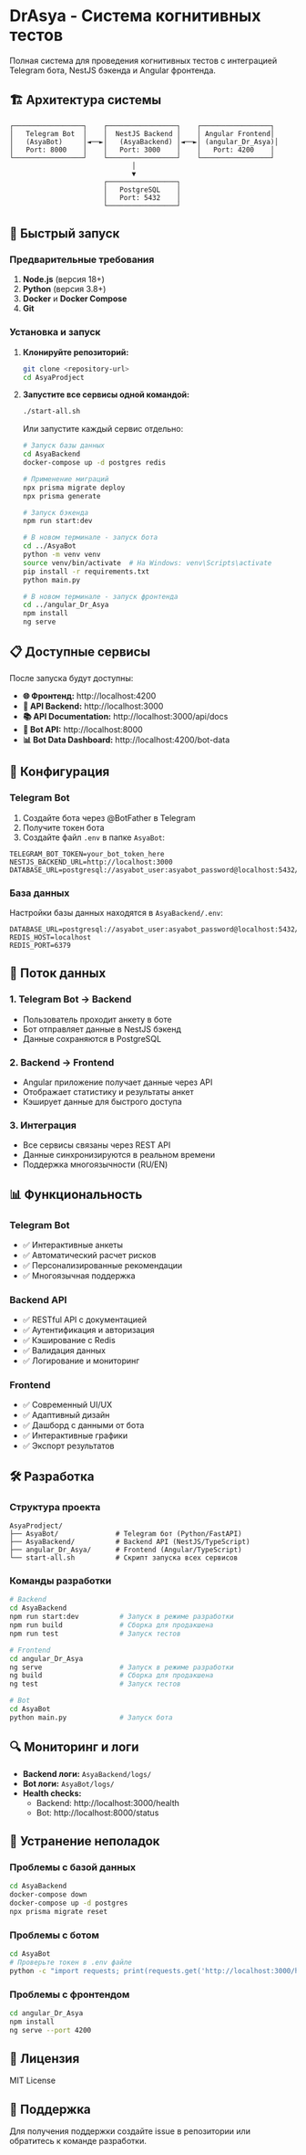 # DrAsya - Система когнитивных тестов

Полная система для проведения когнитивных тестов с интеграцией Telegram бота, NestJS бэкенда и Angular фронтенда.

## 🏗️ Архитектура системы

```
┌─────────────────┐    ┌─────────────────┐    ┌─────────────────┐
│   Telegram Bot  │    │  NestJS Backend │    │ Angular Frontend│
│   (AsyaBot)     │◄──►│   (AsyaBackend) │◄──►│ (angular_Dr_Asya)│
│   Port: 8000    │    │   Port: 3000    │    │   Port: 4200    │
└─────────────────┘    └─────────────────┘    └─────────────────┘
                              │
                              ▼
                       ┌─────────────────┐
                       │   PostgreSQL    │
                       │   Port: 5432    │
                       └─────────────────┘
```

## 🚀 Быстрый запуск

### Предварительные требования

1. **Node.js** (версия 18+)
2. **Python** (версия 3.8+)
3. **Docker** и **Docker Compose**
4. **Git**

### Установка и запуск

1. **Клонируйте репозиторий:**
   ```bash
   git clone <repository-url>
   cd AsyaProdject
   ```

2. **Запустите все сервисы одной командой:**
   ```bash
   ./start-all.sh
   ```

   Или запустите каждый сервис отдельно:

   ```bash
   # Запуск базы данных
   cd AsyaBackend
   docker-compose up -d postgres redis
   
   # Применение миграций
   npx prisma migrate deploy
   npx prisma generate
   
   # Запуск бэкенда
   npm run start:dev
   
   # В новом терминале - запуск бота
   cd ../AsyaBot
   python -m venv venv
   source venv/bin/activate  # На Windows: venv\Scripts\activate
   pip install -r requirements.txt
   python main.py
   
   # В новом терминале - запуск фронтенда
   cd ../angular_Dr_Asya
   npm install
   ng serve
   ```

## 📋 Доступные сервисы

После запуска будут доступны:

- **🌐 Фронтенд:** http://localhost:4200
- **🔧 API Backend:** http://localhost:3000
- **📚 API Documentation:** http://localhost:3000/api/docs
- **🤖 Bot API:** http://localhost:8000
- **📊 Bot Data Dashboard:** http://localhost:4200/bot-data

## 🔧 Конфигурация

### Telegram Bot

1. Создайте бота через @BotFather в Telegram
2. Получите токен бота
3. Создайте файл `.env` в папке `AsyaBot`:

```env
TELEGRAM_BOT_TOKEN=your_bot_token_here
NESTJS_BACKEND_URL=http://localhost:3000
DATABASE_URL=postgresql://asyabot_user:asyabot_password@localhost:5432/asyabot
```

### База данных

Настройки базы данных находятся в `AsyaBackend/.env`:

```env
DATABASE_URL=postgresql://asyabot_user:asyabot_password@localhost:5432/asya_db
REDIS_HOST=localhost
REDIS_PORT=6379
```

## 🔄 Поток данных

### 1. Telegram Bot → Backend
- Пользователь проходит анкету в боте
- Бот отправляет данные в NestJS бэкенд
- Данные сохраняются в PostgreSQL

### 2. Backend → Frontend
- Angular приложение получает данные через API
- Отображает статистику и результаты анкет
- Кэширует данные для быстрого доступа

### 3. Интеграция
- Все сервисы связаны через REST API
- Данные синхронизируются в реальном времени
- Поддержка многоязычности (RU/EN)

## 📊 Функциональность

### Telegram Bot
- ✅ Интерактивные анкеты
- ✅ Автоматический расчет рисков
- ✅ Персонализированные рекомендации
- ✅ Многоязычная поддержка

### Backend API
- ✅ RESTful API с документацией
- ✅ Аутентификация и авторизация
- ✅ Кэширование с Redis
- ✅ Валидация данных
- ✅ Логирование и мониторинг

### Frontend
- ✅ Современный UI/UX
- ✅ Адаптивный дизайн
- ✅ Дашборд с данными от бота
- ✅ Интерактивные графики
- ✅ Экспорт результатов

## 🛠️ Разработка

### Структура проекта

```
AsyaProdject/
├── AsyaBot/              # Telegram бот (Python/FastAPI)
├── AsyaBackend/          # Backend API (NestJS/TypeScript)
├── angular_Dr_Asya/      # Frontend (Angular/TypeScript)
└── start-all.sh          # Скрипт запуска всех сервисов
```

### Команды разработки

```bash
# Backend
cd AsyaBackend
npm run start:dev          # Запуск в режиме разработки
npm run build              # Сборка для продакшена
npm run test               # Запуск тестов

# Frontend
cd angular_Dr_Asya
ng serve                   # Запуск в режиме разработки
ng build                   # Сборка для продакшена
ng test                    # Запуск тестов

# Bot
cd AsyaBot
python main.py             # Запуск бота
```

## 🔍 Мониторинг и логи

- **Backend логи:** `AsyaBackend/logs/`
- **Bot логи:** `AsyaBot/logs/`
- **Health checks:** 
  - Backend: http://localhost:3000/health
  - Bot: http://localhost:8000/status

## 🚨 Устранение неполадок

### Проблемы с базой данных
```bash
cd AsyaBackend
docker-compose down
docker-compose up -d postgres
npx prisma migrate reset
```

### Проблемы с ботом
```bash
cd AsyaBot
# Проверьте токен в .env файле
python -c "import requests; print(requests.get('http://localhost:3000/health').json())"
```

### Проблемы с фронтендом
```bash
cd angular_Dr_Asya
npm install
ng serve --port 4200
```

## 📝 Лицензия

MIT License

## 🤝 Поддержка

Для получения поддержки создайте issue в репозитории или обратитесь к команде разработки.
